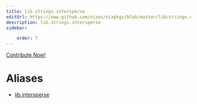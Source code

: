 ```yaml
---
title: lib.strings.intersperse
editUrl: https://www.github.com/nixos/nixpkgs/blob/master/lib/strings.nix#L117C5
description: lib.strings.intersperse
sidebar:

    order: 7
---
```


<a href="https://www.github.com/nixos/nixpkgs/blob/master/lib/strings.nix#L117C5">Contribute Now!</a>


# Aliases

- [lib.intersperse](/nix-doc-comments/reference/lib/lib-intersperse)


